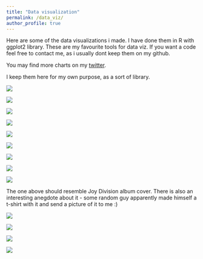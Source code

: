 ```yaml
---
title: "Data visualization"
permalink: /data_viz/
author_profile: true
---
```

Here are some of the data visualizations i made. I have done them in R with ggplot2 library. These are my favourite tools for data viz. If you want a code feel free to contact me, as i usually dont keep them on my github.

You may find more charts on my [twitter](https://twitter.com/mateusz_dadej).

I keep them here for my own purpose, as a sort of library.


![](/images/data_viz/wibor_curve15_eng.gif)

![](/images/data_viz/mapa_ev2_ang.png)

![](/images/data_viz/debiuty_gpw.svg)

![](/images/data_viz/smiertelnosc.gif)

![](/images/data_viz/avg_space_plot1.png)

![](/images/data_viz/wig_race.gif)

![](/images/data_viz/polls_plot_recent.svg)

![](/images/data_viz/facet_pe.svg)

![](/images/data_viz/joy_div_plot_corona.svg)

The one above should resemble Joy Division album cover. There is also an interesting anegdote about it - some random guy apparently made himself a t-shirt with it and send a picture of it to me :)

![](/images/data_viz/ridge_covid.svg)

![](/images/data_viz/vacc_race.gif)

![](/images/data_viz/acc_countries.png)

![](/images/data_viz/cross_section_corr.PNG)






